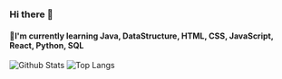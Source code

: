 ### Hi there 👋
#### 🌱I'm currently learning Java, DataStructure, HTML, CSS, JavaScript, React, Python, SQL

![Github Stats](https://github-readme-stats.vercel.app/api?username=duthd3&show_icons=true&bg_color=30,CCCCFF,9999FF&text_color=FFFFFF&title_color=FFFFFF)
![Top Langs](https://github-readme-stats.vercel.app/api/top-langs/?username=duthd3&custom_title=My_Language&bg_color=30,CCCCFF,9999FF&text_color=FFFFFF&title_color=FFFFFF)

<!--
**duthd3/duthd3** is a ✨ _special_ ✨ repository because its `README.md` (this file) appears on your GitHub profile.

Here are some ideas to get you started:

- 🔭 I’m currently working on ...
- 🌱 I’m currently learning ...
- 👯 I’m looking to collaborate on ...
- 🤔 I’m looking for help with ...
- 💬 Ask me about ...
- 📫 How to reach me: ...
- 😄 Pronouns: ...
- ⚡ Fun fact: ...
-->

